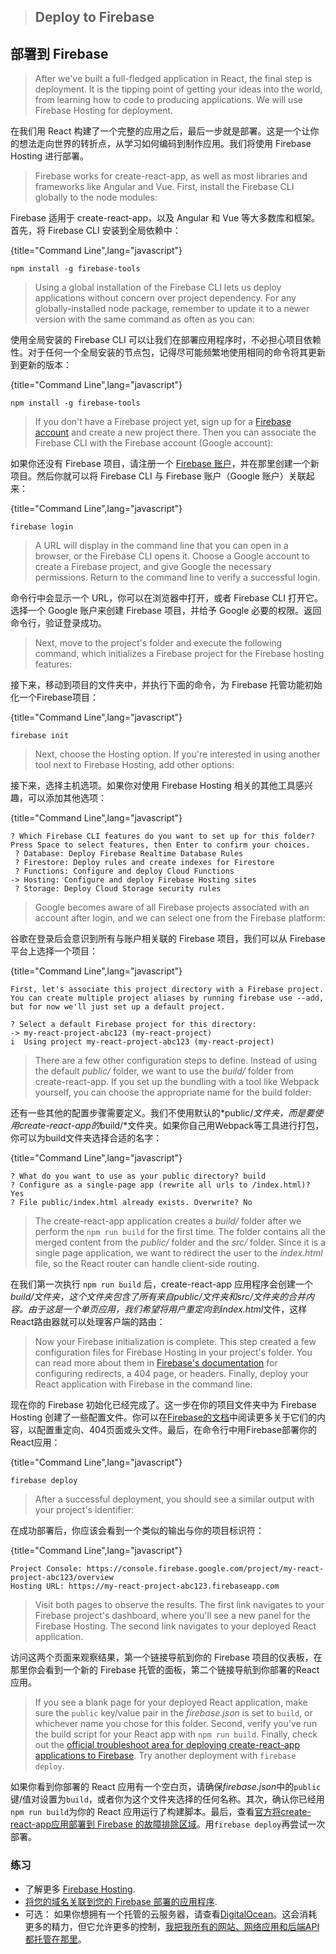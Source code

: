 > ## Deploy to Firebase

## 部署到 Firebase

> After we've built a full-fledged application in React, the final step is deployment. It is the tipping point of getting your ideas into the world, from learning how to code to producing applications. We will use Firebase Hosting for deployment.

在我们用 React 构建了一个完整的应用之后，最后一步就是部署。这是一个让你的想法走向世界的转折点，从学习如何编码到制作应用。我们将使用 Firebase Hosting 进行部署。

> Firebase works for create-react-app, as well as most libraries and frameworks like Angular and Vue. First, install the Firebase CLI globally to the node modules:

Firebase 适用于 create-react-app，以及 Angular 和 Vue 等大多数库和框架。首先，将 Firebase CLI 安装到全局依赖中：

{title="Command Line",lang="javascript"}
~~~~~~~
npm install -g firebase-tools
~~~~~~~

> Using a global installation of the Firebase CLI lets us deploy applications without concern over project dependency. For any globally-installed node package, remember to update it to a newer version with the same command as often as you can:

使用全局安装的 Firebase CLI 可以让我们在部署应用程序时，不必担心项目依赖性。对于任何一个全局安装的节点包，记得尽可能频繁地使用相同的命令将其更新到更新的版本：

{title="Command Line",lang="javascript"}
~~~~~~~
npm install -g firebase-tools
~~~~~~~

> If you don't have a Firebase project yet, sign up for a [Firebase account](https://console.firebase.google.com/) and create a new project there. Then you can associate the Firebase CLI with the Firebase account (Google account):

如果你还没有 Firebase 项目，请注册一个 [Firebase 账户](https://console.firebase.google.com/)，并在那里创建一个新项目。然后你就可以将 Firebase CLI 与 Firebase 账户（Google 账户）关联起来：

{title="Command Line",lang="javascript"}
~~~~~~~
firebase login
~~~~~~~

> A URL will display in the command line that you can open in a browser, or the Firebase CLI opens it. Choose a Google account to create a Firebase project, and give Google the necessary permissions. Return to the command line to verify a successful login.

命令行中会显示一个 URL，你可以在浏览器中打开，或者 Firebase CLI 打开它。选择一个 Google 账户来创建 Firebase 项目，并给予 Google 必要的权限。返回命令行，验证登录成功。

> Next, move to the project's folder and execute the following command, which initializes a Firebase project for the Firebase hosting features:

接下来，移动到项目的文件夹中，并执行下面的命令，为 Firebase 托管功能初始化一个Firebase项目：

{title="Command Line",lang="javascript"}
~~~~~~~
firebase init
~~~~~~~

> Next, choose the Hosting option. If you're interested in using another tool next to Firebase Hosting, add other options:

接下来，选择主机选项。如果你对使用 Firebase Hosting 相关的其他工具感兴趣，可以添加其他选项：

{title="Command Line",lang="javascript"}
~~~~~~~
? Which Firebase CLI features do you want to set up for this folder? Press Space to select features, then Enter to confirm your choices.
 ? Database: Deploy Firebase Realtime Database Rules
 ? Firestore: Deploy rules and create indexes for Firestore
 ? Functions: Configure and deploy Cloud Functions
-> Hosting: Configure and deploy Firebase Hosting sites
 ? Storage: Deploy Cloud Storage security rules
~~~~~~~

> Google becomes aware of all Firebase projects associated with an account after login, and we can select one from the Firebase platform:

谷歌在登录后会意识到所有与账户相关联的 Firebase 项目，我们可以从 Firebase 平台上选择一个项目：

{title="Command Line",lang="javascript"}
~~~~~~~
First, let's associate this project directory with a Firebase project.
You can create multiple project aliases by running firebase use --add,
but for now we'll just set up a default project.

? Select a default Firebase project for this directory:
-> my-react-project-abc123 (my-react-project)
i  Using project my-react-project-abc123 (my-react-project)
~~~~~~~

> There are a few other configuration steps to define. Instead of using the default *public/* folder, we want to use the *build/* folder from create-react-app. If you set up the bundling with a tool like Webpack yourself, you can choose the appropriate name for the build folder:

还有一些其他的配置步骤需要定义。我们不使用默认的*public/*文件夹，而是要使用create-react-app的*build/*文件夹。如果你自己用Webpack等工具进行打包，你可以为build文件夹选择合适的名字：

{title="Command Line",lang="javascript"}
~~~~~~~
? What do you want to use as your public directory? build
? Configure as a single-page app (rewrite all urls to /index.html)? Yes
? File public/index.html already exists. Overwrite? No
~~~~~~~

> The create-react-app application creates a *build/* folder after we perform the `npm run build` for the first time. The folder contains all the merged content from the *public/* folder and the *src/* folder. Since it is a single page application, we want to redirect the user to the *index.html* file, so the React router can handle client-side routing.

在我们第一次执行 `npm run build` 后，create-react-app 应用程序会创建一个*build/*文件夹，这个文件夹包含了所有来自*public/*文件夹和*src/*文件夹的合并内容。由于这是一个单页应用，我们希望将用户重定向到*index.html*文件，这样React路由器就可以处理客户端的路由：

> Now your Firebase initialization is complete. This step created a few configuration files for Firebase Hosting in your project's folder. You can read more about them in [Firebase's documentation](https://firebase.google.com/docs/hosting/full-config) for configuring redirects, a 404 page, or headers. Finally, deploy your React application with Firebase in the command line:

现在你的 Firebase 初始化已经完成了。这一步在你的项目文件夹中为 Firebase Hosting 创建了一些配置文件。你可以在[Firebase的文档](https://firebase.google.com/docs/hosting/full-config)中阅读更多关于它们的内容，以配置重定向、404页面或头文件。最后，在命令行中用Firebase部署你的React应用：

{title="Command Line",lang="javascript"}
~~~~~~~
firebase deploy
~~~~~~~

> After a successful deployment, you should see a similar output with your project's identifier:

在成功部署后，你应该会看到一个类似的输出与你的项目标识符：

{title="Command Line",lang="javascript"}
~~~~~~~
Project Console: https://console.firebase.google.com/project/my-react-project-abc123/overview
Hosting URL: https://my-react-project-abc123.firebaseapp.com
~~~~~~~

> Visit both pages to observe the results. The first link navigates to your Firebase project's dashboard, where you'll see a new panel for the Firebase Hosting. The second link navigates to your deployed React application.

访问这两个页面来观察结果，第一个链接导航到你的 Firebase 项目的仪表板，在那里你会看到一个新的 Firebase 托管的面板，第二个链接导航到你部署的React应用。

> If you see a blank page for your deployed React application, make sure the `public` key/value pair in the *firebase.json* is set to `build`, or whichever name you chose for this folder. Second, verify you've run the build script for your React app with `npm run build`. Finally, check out the [official troubleshoot area for deploying create-react-app applications to Firebase](https://create-react-app.dev/docs/deployment). Try another deployment with `firebase deploy`.

如果你看到你部署的 React 应用有一个空白页，请确保*firebase.json*中的`public`键/值对设置为`build`，或者你为这个文件夹选择的任何名称。其次，确认你已经用`npm run build`为你的 React 应用运行了构建脚本。最后，查看[官方将create-react-app应用部署到 Firebase 的故障排除区域](https://create-react-app.dev/docs/deployment)。用`firebase deploy`再尝试一次部署。

### 练习

* 了解更多 [Firebase Hosting](https://firebase.google.com/docs/hosting/).
* [将您的域名关联到您的 Firebase 部署的应用程序](https://firebase.google.com/docs/hosting/custom-domain).
* 可选： 如果你想拥有一个托管的云服务器，请查看[DigitalOcean](https://m.do.co/c/fb27c90322f3)。这会消耗更多的精力，但它允许更多的控制，[我把我所有的网站、网络应用和后端API都托管在那里](https://www.robinwieruch.de/deploy-applications-digital-ocean/)。